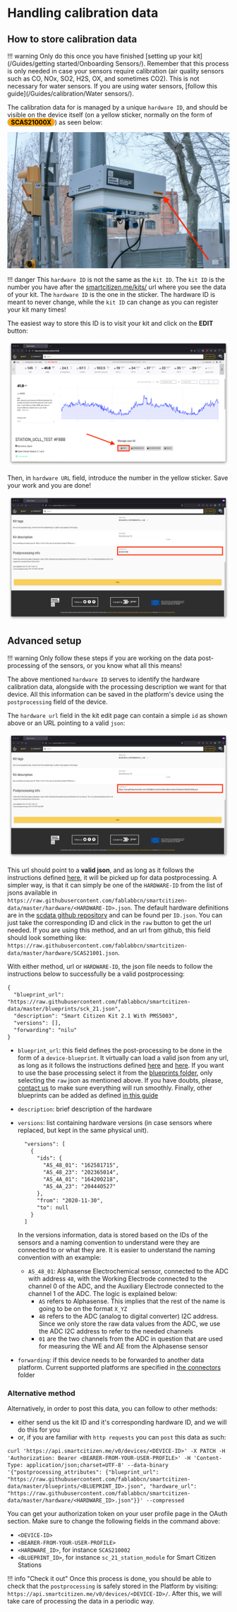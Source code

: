 # Handling calibration data

## How to store calibration data

!!! warning
    Only do this once you have finished [setting up your kit](/Guides/getting started/Onboarding Sensors/). Remember that this process is only needed in case your sensors require calibration (air quality sensors such as CO, NOx, SO2, H2S, OX, and sometimes CO2). This is not necessary for water sensors. If you are using water sensors, [follow this guide](/Guides/calibration/Water sensors/).

The calibration data for is managed by a unique `hardware ID`, and should be visible on the device itself (on a yellow sticker, normally on the form of <span style="color: black; background: orange;border-radius: 35px;padding:0 7px;border: solid 1px #C7BEB6;font-weight: bold;">SCAS21000X</span>) as seen below:

![](/assets/images/postprocessing_id.jpg)

!!! danger
    This `hardware ID` is not the same as the `kit ID`. The `kit ID` is the number you have after the [smartcitizen.me/kits/](https://smartcitizen.me/kits/) url where you see the data of your kit. The `hardware ID` is the one in the sticker. The hardware ID is meant to never change, while the `kit ID` can change as you can register your kit many times!

The easiest way to store this ID is to visit your kit and click on the **EDIT** button:

![](/assets/images/postprocessing_edit_click.png)

Then, in `hardware URL` field, introduce the number in the yellow sticker. Save your work and you are done!

![](/assets/images/postprocessing_edit.png)


## Advanced setup

!!! warning
    Only follow these steps if you are working on the data post-processing of the sensors, or you know what all this means!

The above mentioned `hardware ID` serves to identify the hardware calibration data, alongside with the processing description we want for that device. All this information can be saved in the platform's device using the `postprocessing` field of the device.

The `hardware url` field in the kit edit page can contain a simple `id` as shown above or an URL pointing to a valid `json`:

![](/assets/images/postprocessing_edit_url.png)

This url should point to a **valid json**, and as long as it follows the instructions defined [here](https://github.com/fablabbcn/smartcitizen-data/blob/master/hardware/README.md), it will be picked up for data postprocessing. A simpler way, is that it can simply be one of the `HARDWARE-ID` from the list of jsons available in `https://raw.githubusercontent.com/fablabbcn/smartcitizen-data/master/hardware/<HARDWARE-ID>.json`. The default hardware definitions are in the [scdata github repository](https://github.com/fablabbcn/smartcitizen-data/tree/master/hardware) and can be found per `ID.json`. You can just take the corresponding ID and click in the `raw` button to get the url needed. If you are using this method, and an url from github, this field should look something like: `https://raw.githubusercontent.com/fablabbcn/smartcitizen-data/master/hardware/SCAS21001.json`.

With either method, url or `HARDWARE-ID`, the json file needs to follow the instructions below to successfully be a valid postprocessing:

```
{
  "blueprint_url": "https://raw.githubusercontent.com/fablabbcn/smartcitizen-data/master/blueprints/sck_21.json",
  "description": "Smart Citizen Kit 2.1 With PMS5003",
  "versions": [],
  "forwarding": "nilu"
}
```

- `blueprint_url`: this field defines the post-processing to be done in the form of a `device-blueprint`. It virtually can load a valid json from any url, as long as it follows the instructions defined [here](https://github.com/fablabbcn/smartcitizen-data/blob/master/examples/notebooks/01_getting_started.ipynb) and [here](https://github.com/fablabbcn/smartcitizen-data/blob/master/examples/notebooks/04_processing_data.ipynb). If you want to use the base processing select it from the [blueprints folder](https://github.com/fablabbcn/smartcitizen-data/tree/master/blueprints), only selecting the `raw` json as mentioned above. If you have doubts, please, [contact us](mailto:support@smartcitizen.me) to make sure everything will run smoothly. Finally, other blueprints can be added as defined [in this guide](/Guides/data/Custom%20data%20processing/)
- `description`: brief description of the hardware
- `versions`: list containing hardware versions (in case sensors where replaced, but kept in the same physical unit).
    ```
      "versions": [
        {
          "ids": {
            "AS_48_01": "162581715",
            "AS_48_23": "202365014",
            "AS_4A_01": "164200218",
            "AS_4A_23": "204440527"
          },
          "from": "2020-11-30",
          "to": null
        }
      ]
    ```

    In the versions information, data is stored based on the IDs of the sensors and a naming convention to understand were they are connected to or what they are. It is easier to understand the naming convention with an example:
 
    - `AS_48_01`: Alphasense Electrochemical sensor, connected to the ADC with address `48`, with the Working Electrode connected to the channel 0 of the ADC, and the Auxiliary Electrode connected to the channel 1 of the ADC. The logic is explained below:
        - `AS` refers to Alphasense. This implies that the rest of the name is going to be on the format `X_YZ`
        - `48` refers to the ADC (analog to digital converter) I2C address. Since we only store the raw data values from the ADC, we use the ADC I2C address to refer to the needed channels
        - `01` are the two channels from the ADC in question that are used for measuring the WE and AE from the Alphasense sensor

- `forwarding`: if this device needs to be forwarded to another data platform. Current supported platforms are specified in [the connectors](https://github.com/fablabbcn/smartcitizen-data/tree/master/connectors) folder

### Alternative method

Alternatively, in order to post this data, you can follow to other methods:

- either send us the kit ID and it's corresponding hardware ID, and we will do this for you
- or, if you are familiar with `http requests` you can `post` this data as such:

```
curl 'https://api.smartcitizen.me/v0/devices/<DEVICE-ID>' -X PATCH -H 'Authorization: Bearer <BEARER-FROM-YOUR-USER-PROFILE>' -H 'Content-Type: application/json;charset=UTF-8' --data-binary '{"postprocessing_attributes": {"blueprint_url": "https://raw.githubusercontent.com/fablabbcn/smartcitizen-data/master/blueprints/<BLUEPRINT_ID>.json", "hardware_url": "https://raw.githubusercontent.com/fablabbcn/smartcitizen-data/master/hardware/<HARDWARE_ID>.json"}}' --compressed
```

You can get your authorization token on your user profile page in the OAuth section. Make sure to change the following fields in the command above:

- `<DEVICE-ID>`
- `<BEARER-FROM-YOUR-USER-PROFILE>`
- `<HARDWARE_ID>`, for instance `SCAS210002`
- `<BLUEPRINT_ID>`, for instance `sc_21_station_module` for Smart Citizen Stations

!!! info "Check it out"
    Once this process is done, you should be able to check that the `postprocessing` is safely stored in the Platform by visiting: `https://api.smartcitizen.me/v0/devices/<DEVICE-ID>/`. After this, we will take care of processing the data in a periodic way.
